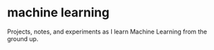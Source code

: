 # machine learning
Projects, notes, and experiments as I learn Machine Learning from the ground up.
